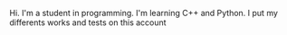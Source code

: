 Hi. I'm a student in programming.
I'm learning C++ and Python.
I put my differents works and tests on this account